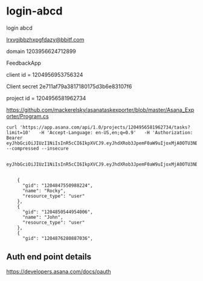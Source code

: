 # login-abcd
login abcd


lrxvgjbbzhxpgfdazy@bbitf.com



domain
1203956624712899


FeedbackApp

client id = 1204956953756324

Client secret
2e711af79a3817180175d3b6e83107f6



project id = 1204956581962734


https://github.com/mackerelsky/asanataskexporter/blob/master/Asana_Exporter/Program.cs


```
curl 'https://app.asana.com/api/1.0/projects/1204956581962734/tasks?limit=10'   -H 'Accept-Language: en-US,en;q=0.9'   -H 'Authorization: Bearer eyJhbGciOiJIUzI1NiIsInR5cCI6IkpXVCJ9.eyJhdXRob3JpemF0aW9uIjoxMjA0OTU3NDUzNDU4NjEwLCJzY29wZSI6ImRlZmF1bHQgaWRlbnRpdHkiLCJzdWIiOjEyMDQ5NDgxMjM0NTgxMDMsImlhdCI6MTY4ODQwOTUxOCwiZXhwIjoxNjg4NDEzMTE4fQ.GpL8pAVsetXRxVic2N3Gg5aGTJqKn2hy7H7fUHwrI3k'   --compressed --insecure


eyJhbGciOiJIUzI1NiIsInR5cCI6IkpXVCJ9.eyJhdXRob3JpemF0aW9uIjoxMjA0OTU3NDUzNDU4NjEwLCJzY29wZSI6ImRlZmF1bHQgaWRlbnRpdHkiLCJzdWIiOjEyMDQ5NDgxMjM0NTgxMDMsImlhdCI6MTY4ODQxOTc5MywiZXhwIjoxNjg4NDIzMzkzfQ.cX51j4ssMFG9yCA2dMIbNnQKXZgxcSyaYygDo5WeGjU


    {
      "gid": "1204847550988224",
      "name": "Rocky",
      "resource_type": "user"
    },
    {
      "gid": "1204850544954006",
      "name": "John",
      "resource_type": "user"
    },
    {
      "gid": "1204876280887036",

```


## Auth end point details

https://developers.asana.com/docs/oauth




